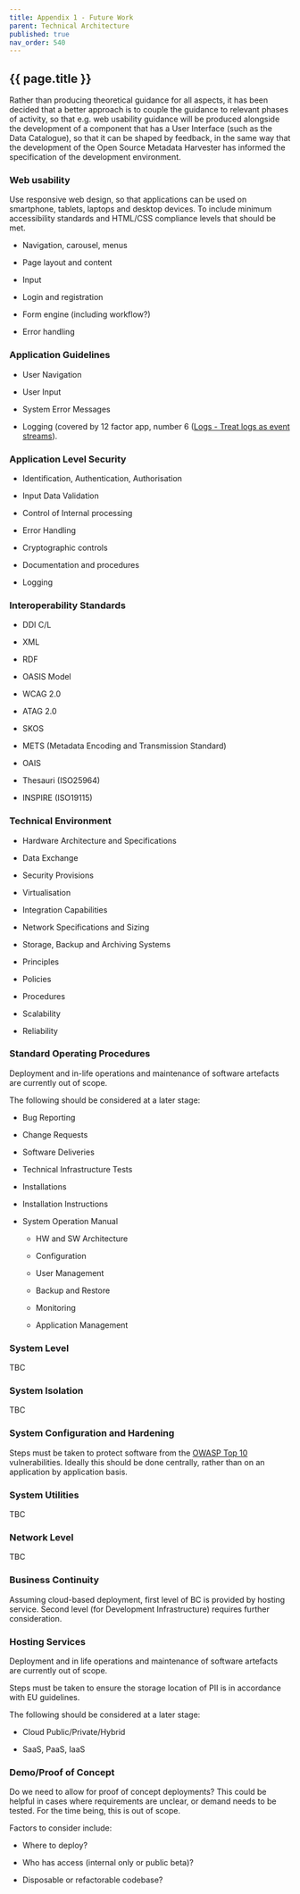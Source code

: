 ```yaml
---
title: Appendix 1 - Future Work
parent: Technical Architecture
published: true
nav_order: 540
---
```

## {{ page.title }}

Rather than producing theoretical guidance for all aspects,
it has been decided that a better approach is to couple the guidance to relevant phases of activity,
so that e.g. web usability guidance will be produced alongside the development of a component that has a User Interface
(such as the Data Catalogue), so that it can be shaped by feedback,
in the same way that the development of the Open Source Metadata Harvester has informed the specification of the development
environment.

### Web usability

Use responsive web design, so that applications can be used on smartphone, tablets, laptops and desktop devices.
To include minimum accessibility standards and HTML/CSS compliance levels that should be met.

- Navigation, carousel, menus

- Page layout and content

- Input

- Login and registration

- Form engine (including workflow?)

- Error handling

### Application Guidelines

- User Navigation

- User Input

- System Error Messages

- Logging (covered by 12 factor app, number 6 ([Logs - Treat logs as
    event streams](http://12factor.net/logs)).

### Application Level Security

- Identification, Authentication, Authorisation

- Input Data Validation

- Control of Internal processing

- Error Handling

- Cryptographic controls

- Documentation and procedures

- Logging

### Interoperability Standards

- DDI C/L

- XML

- RDF

- OASIS Model

- WCAG 2.0

- ATAG 2.0

- SKOS

- METS (Metadata Encoding and Transmission Standard)

- OAIS

- Thesauri (ISO25964)

- INSPIRE (ISO19115)

### Technical Environment

- Hardware Architecture and Specifications

- Data Exchange

- Security Provisions

- Virtualisation

- Integration Capabilities

- Network Specifications and Sizing

- Storage, Backup and Archiving Systems

- Principles

- Policies

- Procedures

- Scalability

- Reliability

### Standard Operating Procedures

Deployment and in-life operations and maintenance of software artefacts are currently out of scope.

The following should be considered at a later stage:

- Bug Reporting

- Change Requests

- Software Deliveries

- Technical Infrastructure Tests

- Installations

- Installation Instructions

- System Operation Manual

  - HW and SW Architecture

  - Configuration

  - User Management

  - Backup and Restore

  - Monitoring

  - Application Management

### System Level

TBC

### System Isolation

TBC

### System Configuration and Hardening

Steps must be taken to protect software from the [OWASP Top 10](https://www.owasp.org/index.php/OWASP_Top_Ten_Cheat_Sheet) vulnerabilities.
Ideally this should be done centrally, rather than on an application by application basis.

### System Utilities

TBC

### Network Level

TBC

### Business Continuity

Assuming cloud-based deployment, first level of BC is provided by hosting service.
Second level (for Development Infrastructure) requires further consideration.

### Hosting Services

Deployment and in life operations and maintenance of software artefacts are currently out of scope.

Steps must be taken to ensure the storage location of PII is in accordance with EU guidelines.

The following should be considered at a later stage:

- Cloud Public/Private/Hybrid

- SaaS, PaaS, IaaS

### Demo/Proof of Concept

Do we need to allow for proof of concept deployments?
This could be helpful in cases where requirements are unclear, or demand needs to be tested.
For the time being, this is out of scope.

Factors to consider include:

- Where to deploy?

- Who has access (internal only or public beta)?

- Disposable or refactorable codebase?